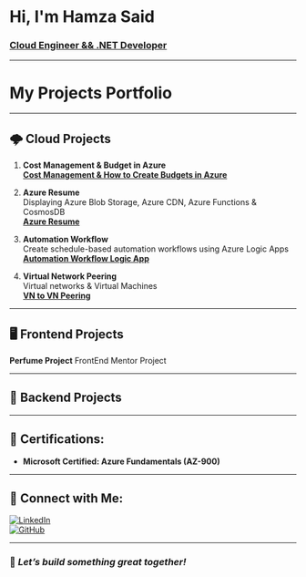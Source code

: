 
# Hi, I'm Hamza Said  
### [Cloud Engineer && .NET Developer](https://www.linkedin.com/in/hamza-said-mohamed-b2101524b/)

---
# My Projects Portfolio
---

## 🌩️ Cloud Projects

1. **Cost Management & Budget in Azure**  
   [**Cost Management & How to Create Budgets in Azure**](https://github.com/nsohamza/Budget)

2. **Azure Resume**  
   Displaying Azure Blob Storage, Azure CDN, Azure Functions & CosmosDB  
   [**Azure Resume**](https://github.com/nsohamza/azure-resume)

3. **Automation Workflow**  
   Create schedule-based automation workflows using Azure Logic Apps  
   [**Automation Workflow Logic App**](https://github.com/nsohamza/TrainSchedule)

4. **Virtual Network Peering**  
   Virtual networks & Virtual Machines  
   [**VN to VN Peering**](https://github.com/nsohamza/Virtual-Network-Peering)

---
## 🖥️ Frontend Projects
**Perfume Project**
FrontEnd Mentor Project



---
## 🔧 Backend Projects

---

## 📝 Certifications:
- **Microsoft Certified: Azure Fundamentals (AZ-900)**


---

## 🤳 Connect with Me:

[![LinkedIn](https://img.shields.io/badge/LinkedIn-Hamza_Said-blue?logo=linkedin)](https://www.linkedin.com/in/hamza-said-mohamed-b2101524b/)  
[![GitHub](https://img.shields.io/badge/GitHub-nsohamza-lightgrey?logo=github)](https://github.com/nsohamza)

---

### 🌟 *Let’s build something great together!*


